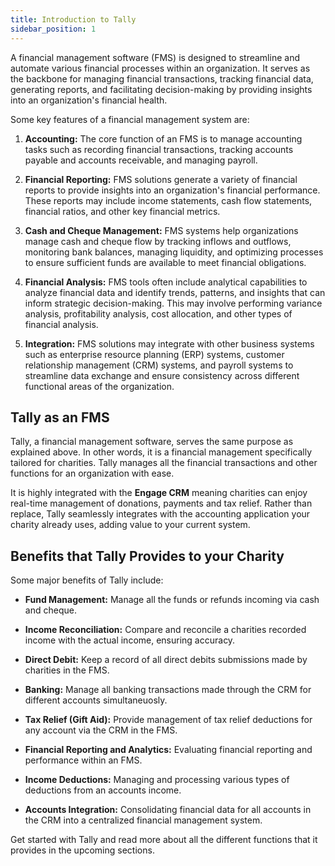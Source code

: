 ```yaml
---
title: Introduction to Tally
sidebar_position: 1
---
```


A financial management software (FMS) is designed to streamline and automate various financial processes within an organization. It serves as the backbone for managing financial transactions, tracking financial data, generating reports, and facilitating decision-making by providing insights into an organization's financial health. 

Some key features of a financial management system are:

1. **Accounting:** The core function of an FMS is to manage accounting tasks such as recording financial transactions, tracking accounts payable and accounts receivable, and managing payroll.

2. **Financial Reporting:** FMS solutions generate a variety of financial reports to provide insights into an organization's financial performance. These reports may include income statements, cash flow statements, financial ratios, and other key financial metrics.

3. **Cash and Cheque Management:** FMS systems help organizations manage cash and cheque flow by tracking inflows and outflows, monitoring bank balances, managing liquidity, and optimizing processes to ensure sufficient funds are available to meet financial obligations.

4. **Financial Analysis:** FMS tools often include analytical capabilities to analyze financial data and identify trends, patterns, and insights that can inform strategic decision-making. This may involve performing variance analysis, profitability analysis, cost allocation, and other types of financial analysis.

5. **Integration:** FMS solutions may integrate with other business systems such as enterprise resource planning (ERP) systems, customer relationship management (CRM) systems, and payroll systems to streamline data exchange and ensure consistency across different functional areas of the organization.

## Tally as an FMS

Tally, a financial management software, serves the same purpose as explained above. In other words, it is a financial management specifically tailored for charities. Tally manages all the financial transactions and other functions for an organization with ease. 

It is highly integrated with the **Engage CRM** meaning charities can enjoy real-time management of donations, payments and tax relief. Rather than replace, Tally seamlessly integrates with the accounting application your charity already uses, adding value to your current system.

## Benefits that Tally Provides to your Charity

Some major benefits of Tally include:

- **Fund Management:** Manage all the funds or refunds incoming via cash and cheque. 

- **Income Reconciliation:** Compare and reconcile a charities recorded income with the actual income, ensuring accuracy.

- **Direct Debit:** Keep a record of all direct debits submissions made by charities in the FMS.

- **Banking:** Manage all banking transactions made through the CRM for different accounts simultaneuosly.

- **Tax Relief (Gift Aid):** Provide management of tax relief deductions for any account via the CRM in the FMS.

- **Financial Reporting and Analytics:** Evaluating financial reporting and performance within an FMS.

- **Income Deductions:** Managing and processing various types of deductions from an accounts income.

- **Accounts Integration:** Consolidating financial data for all accounts in the CRM into a centralized financial management system.

Get started with Tally and read more about all the different functions that it provides in the upcoming sections.